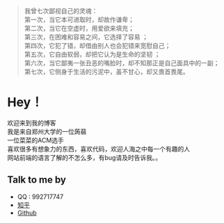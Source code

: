 >我曾七次鄙视自己的灵魂：<br>
第一次，当它本可进取时，却故作谦卑；<br>
第二次，当它在空虚时，用爱欲来填充；<br>
第三次，在困难和容易之间，它选择了容易 ；<br>
第四次，它犯了错，却借由别人也会犯错来宽慰自己；<br>
第五次，它自由软弱，却把它认为是生命的坚韧 ；<br>
第六次，当它鄙夷一张丑恶的嘴脸时，却不知那正是自己面具中的一副；<br>
第七次，它侧身于生活的污泥中，虽不甘心，却又畏首畏尾。<br>


# Hey！

欢迎来到我的博客<br>
我是来自郑州大学的一位蒟蒻<br>
一位菜菜的ACM选手<br>
喜欢很多有想象力的东西，喜欢代码，欢迎人海之中每一个有趣的人<br>
网站前端的语言了解的不怎么多，有bug请及时告诉我。。

## Talk to me by 

* QQ : 992717747
* [知乎](https://www.zhihu.com/people/guo-yao-89/activities)
* [Github](https://github.com/edgeOB)
